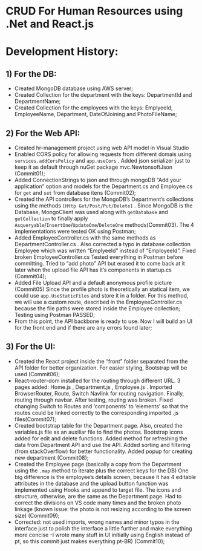 # CRUD For Human Resources using .Net and React.js


# Development History:

## 1) For the DB:

- Created MongoDB database using AWS server;
- Created Collection for the department with the keys: DepartmentId and DepartmentName;
- Created Collection for the employees with the keys: EmplyeeId, EmployeeName, Department, DateOfJoining and PhotoFileName;

## 2) For the Web API:

- Created hr-management project using web API model in Visual Studio
- Enabled CORS policy for allowing requests from different domais using `services.addCorsPolicy` and `app.useCors` . Added json serializer just to keep it as default through nuGet package mvc.NewtonsoftJson (Commit01);
- Added ConnectionStrings to json and through mongoDB “Add your application” option and models for the Department.cs and Employee.cs for `get` and `set` from database itens (Commit02);
- Created the API controllers for the MongoDB’s Department’s collections using the methods `[Http Get/Post/Put/Delete]` . Since MongoDB is the Database, MongoClient was used along with `getDatabase` and `getCollection` to finally apply `Asqueryable`/`InsertOne`/`UpdateOne`/`DeleteOne` methods(Commit03). The 4 implementations were tested OK using Postman;
- Added EmployeeController.cs with the same methods as DepartmentController.cs . Also corrected a typo in database collection Employee which was written “EmplyeeId” instead of “EmployeeId”. Fixed broken EmployeeController.cs Tested everything in Postman before committing. Tried to “add photo” API but erased it to come back at it later when the upload file API has it’s components in startup.cs (Commit04);
- Added File Upload API and a default anonymous profile picture  (Commit05) Since the profile photo is theoretically an statical item, we could use `app.UseStaticFiles` and store it in a folder. For this method, we will use a custom route, described in the EmployeeController.cs because the file paths were stored inside the  Employee collection; Testing using Postman PASSED;
- From this point, the API backbone is ready to use. Now I will build an UI for the front end and if there are any errors found later;

## 3) For the UI:

- Created the React project inside the “front” folder separated from the API folder for better organization. For easier styling, Bootstrap will be used (Commit06);
- React-router-dom installed for the routing through different URL. 3 pages added: Home.js , Department.js , Employee.js . Imported BrowserRouter, Route, Switch Navlink for routing navigation. Finally, routing through navbar. After testing, routing was broken. Fixed changing Switch to Routes and ‘components’ to ‘elements’ so that the routes could be linked correctly to the corresponding imported .js files(Commit07);
- Created bootstrap table for the Department page. Also, created the variables.js file as an auxiliar file to find the photos. Bootstrap icons added for edit and delete functions. Added method for refreshing the data from Department API and use the API. Added sorting and filtering (from stackOverflow) for better functionality. Added popup for creating new department (Commit08);
- Created the Employee page (basically a copy from the Department using the `.map` method to iterate plus the correct keys for the DB) One big difference is the employee’s details screen, because it has 4 editable attributes in the database and the upload button function was implemented using Hooks and append to target file. The icons and structure, otherwise, are the same as the Department page. Had to correct the divisions on VS code many times and the broken photo linkage (known issue: the photo is not resizing according to the screen size) (Commit09);
- Corrected: not used imports, wrong names and minor typos in the interface just to polish the interface a little further and make everything more concise -I wrote many stuff in UI initially using English instead of pt, so this commit just makes everything pt-BR) (Commit10);
